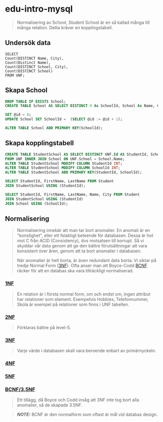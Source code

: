 # edu-intro-mysql

> Normalisering av School, Student School är en så kallad många till många relation. Detta kräver en kopplingstabell.

## Undersök data

```
SELECT 
Count(DISTINCT Name, City), 
Count(Distinct Name), 
Count(DISTINCT School, City), 
Count(DISTINCT School) 
FROM UNF;
```

## Skapa School

```sql
DROP TABLE IF EXISTS School;
CREATE TABLE School AS SELECT DISTINCT 0 As SchoolId, School As Name, City FROM UNF;

SET @id = 0;
UPDATE School SET SchoolId =  (SELECT @id := @id + 1);

ALTER TABLE School ADD PRIMARY KEY(SchoolId);
```

## Skapa kopplingstabell

```sql
CREATE TABLE StudentSchool AS SELECT DISTINCT UNF.Id AS StudentId, School.SchoolId
FROM UNF INNER JOIN School ON UNF.School = School.Name;
ALTER TABLE StudentSchool MODIFY COLUMN StudentId INT;
ALTER TABLE StudentSchool MODIFY COLUMN SchoolId INT;
ALTER TABLE StudentSchool ADD PRIMARY KEY(StudentId, SchoolId);

SELECT StudentId, FirstName, LastName FROM Student
JOIN StudentSchool USING (StudentId);

SELECT StudentId, FirstName, LastName, Name, City FROM Student
JOIN StudentSchool USING (StudentId) 
JOIN School USING (SchoolId);
```

## Normalisering

> Normalisering innebär att man tar bort anomalier. En anomali är en "konstighet", eller ett felaktigt beteende för databasen. 
> Dessa är hot mot C från ACID (Consistency), dvs motsatsen till korrupt. Så vi skyddar vår data genom att ge den bättre förutsättningar att vara konsistent över åren, genom att ta bort anomalier i databasen. 
> 
> När anomalier är helt borta, är även redundant data borta.
> Vi siktar på tredje Normal Form ([3NF](https://en.wikipedia.org/wiki/Third_normal_form)). Ofta anser man att Boyce-Codd [BCNF](https://en.wikipedia.org/wiki/Boyce%E2%80%93Codd_normal_form) räcker för att en databas ska vara tillräckligt normaliserad. 

### [1NF]()

> En relation är i första normal form, om och endst om, ingen attribut har relationer som element. Exempelvis Hobbies, Telefonnummer, Skola är exempel på relationer som finns i UNF tabellen.

### [2NF](https://en.wikipedia.org/wiki/Second_normal_form)

> Förklaras bättre på level-5.

### [3NF](https://en.wikipedia.org/wiki/Third_normal_form)

> Varje värde i databasen skall vara beroende enbart av primärnyckeln.

### [4NF](https://en.wikipedia.org/wiki/Fourth_normal_form)

### [5NF](https://en.wikipedia.org/wiki/Fifth_normal_form)

### [BCNF/3.5NF](https://en.wikipedia.org/wiki/Boyce%E2%80%93Codd_normal_form)

> Ett tillägg, då Boyce och Codd insåg att 3NF inte tog bort alla anomalier, så de skapade 3.5NF.

> **_NOTE:_**  BCNF är den normalform som oftast är mål vid databas design.
